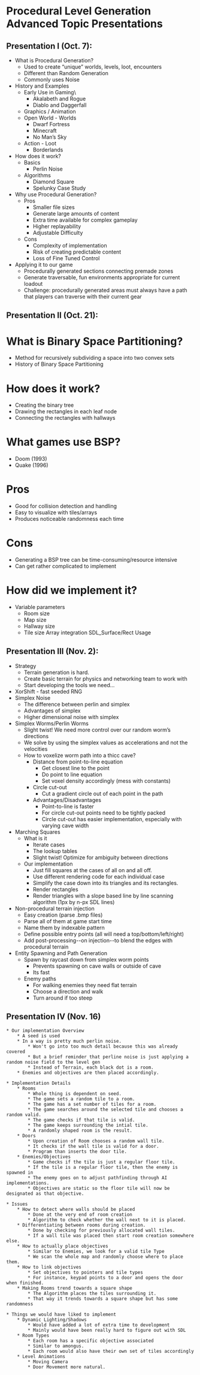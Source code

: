 # Procedural Level Generation Advanced Topic Presentations

## Presentation I (Oct. 7):
* What is Procedural Generation?
	* Used to create “unique” worlds, levels, loot, encounters
	* Different than Random Generation
	* Commonly uses Noise
* History and Examples
	* Early Use in Gaming\
		* Akalabeth and Rogue
		* Diablo and Daggerfall
	* Graphics / Animation
	* Open World - Worlds
		* Dwarf Fortress
		* Minecraft
		* No Man’s Sky
	* Action - Loot
		* Borderlands
* How does it work?
	* Basics
		* Perlin Noise
	* Algorithms
		* Diamond Square
		* Spelunky Case Study
* Why use Procedural Generation?
	* Pros
		* Smaller file sizes
		* Generate large amounts of content
		* Extra time available for complex gameplay
		* Higher replayability
		* Adjustable Difficulty
	* Cons
		* Complexity of implementation
		* Risk of creating predictable content
		* Loss of Fine Tuned Control
* Applying it to our game
	* Procedurally generated sections connecting premade zones
	* Generate traversable, fun environments appropriate for current loadout
	* Challenge: procedurally generated areas must always have a path that players can traverse with their current gear

## Presentation II (Oct. 21):
# What is Binary Space Partitioning?
* Method for recursively subdividing a space into two convex sets
* History of Binary Space Partitioning
# How does it work?
* Creating the binary tree
* Drawing the rectangles in each leaf node
* Connecting the rectangles with hallways
# What games use BSP?
* Doom (1993)
* Quake (1996)
# Pros
* Good for collision detection and handling
* Easy to visualize with tiles/arrays
* Produces noticeable randomness each time
# Cons
* Generating a BSP tree can be time-consuming/resource intensive
* Can get rather complicated to implement
# How did we implement it?
* Variable parameters
  * Room size
  * Map size
  * Hallway size
  * Tile size
Array integration
SDL_Surface/Rect Usage


## Presentation III (Nov. 2):

* Strategy
	* Terrain generation is hard.
	* Create basic terrain for physics and networking team to work with
	* Start developing the tools we need…
* XorShift - fast seeded RNG
* Simplex Noise
	* The difference between perlin and simplex
	* Advantages of simplex
	* Higher dimensional noise with simplex
* Simplex Worms/Perlin Worms
	* Slight twist! We need more control over our random worm’s directions
	* We solve by using the simplex values as accelerations and not the velocities
	* How to voxelize worm path into a thicc cave?
		* Distance from point-to-line equation
			* Get closest line to the point
			* Do point to line equation
			* Set voxel density accordingly (mess with constants)
		* Circle cut-out
			* Cut a gradient circle out of each point in the path
		* Advantages/Disadvantages
			* Point-to-line is faster
			* For circle cut-out points need to be tightly packed
			* Circle cut-out has easier implementation, especially with varying cave width
* Marching Squares
	* What is it
		* Iterate cases
		* The lookup tables
		* Slight twist! Optimize for ambiguity between directions
	* Our implementation
		* Just fill squares at the cases of all on and all off.
		* Use different rendering code for each individual case
		* Simplify the case down into its triangles and its rectangles.
		* Render rectangles
		* Render triangles with a slope based line by line scanning algorithm (1px by n-px SDL lines)
* Non-procedural terrain injection
	* Easy creation (parse .bmp files)
	* Parse all of them at game start time
	* Name them by indexable pattern
	* Define possible entry points (all will need a top/bottom/left/right)
	* Add post-processing--on injection--to blend the edges with procedural terrain
* Entity Spawning and Path Generation
	* Spawn by raycast down from simplex worm points
		* Prevents spawning on cave walls or outside of cave
		* Its fast
	* Enemy paths
		* For walking enemies they need flat terrain
		* Choose a direction and walk
		* Turn around if too steep


## Presentation IV (Nov. 16)



	* Our implementation Overview
		* A seed is used 
		* In a way is pretty much perlin noise.
			* Won't go into too much detail because this was already covered
			* But a brief reminder that perline noise is just applying a random noise field to the level gen
			* Instead of Terrain, each black dot is a room.
		* Enemies and objectives are then placed accordingly.
	
	* Implementation Details
		* Rooms
			* Whole thing is dependent on seed.
			* The game sets a random tile to a room.
			* The game has a set number of tiles for a room.
			* The game searches around the selected tile and chooses a random valid.
			* The game checks if that tile is valid.
			* The game keeps surrounding the intial tile.
			* A randomly shaped room is the result.
		* Doors
			* Upon creation of Room chooses a random wall tile.
			* It checks if the wall tile is valid for a door.
			* Program than inserts the door tile.
		* Enemies/Objectives
			* Game checks if the tile is just a regular floor tile.
			* If the tile is a regular floor tile, then the enemy is spawned in
			* The enemy goes on to adjust pathfinding through AI implementations.
			* Objectives are static so the floor tile will now be designated as that objective.
	
	* Issues
		* How to detect where walls should be placed
			* Done at the very end of room creation 
			* Algorithm to check whether the wall next to it is placed.
		* Differentiating between rooms during creation.
			* Done by checking for previously allocated wall tiles.
			* If a wall tile was placed then start room creation somewhere else.
		* How to actually place objectives
			* Similar to Enemies, we look for a valid tile Type
			* We scan the whole map and randomly choose where to place them.
		* How to link objectives
			* Set objectives to pointers and tile types
			* For instance, keypad points to a door and opens the door when finished.
		* Making Rooms trend towards a square shape
			* The Algorithm places the tiles surrounding it.
			* That way it trends towards a square shape but has some randomness
	
	* Things we would have liked to implement
		* Dynamic Lighting/Shadows
			* Would have added a lot of extra time to development
			* Mainly would have been really hard to figure out with SDL
		* Room Types
			* Each room has a specific objective associated
			* Similar to amongus.
			* Each room would also have their own set of tiles accordingly
		* Level Animations
			* Moving Camera
			* Door Movement more natural.


